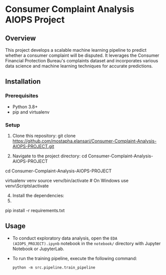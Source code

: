 # Consumer Complaint Analysis AIOPS Project

## Overview
This project develops a scalable machine learning pipeline to predict whether a consumer complaint will be disputed. It leverages the Consumer Financial Protection Bureau's complaints dataset and incorporates various data science and machine learning techniques for accurate predictions.

## Installation

### Prerequisites
- Python 3.8+
- pip and virtualenv

### Setup
1. Clone this repository:
git clone https://github.com/mostapha.elansari/Consumer-Complaint-Analysis-AIOPS-PROJECT.git

2. Navigate to the project directory:
cd Consumer-Complaint-Analysis-AIOPS-PROJECT

cd Consumer-Complaint-Analysis-AIOPS-PROJECT

virtualenv venv
source venv/bin/activate # On Windows use venv\Scripts\activate

4. Install the dependencies:
5. 
pip install -r requirements.txt


## Usage
- To conduct exploratory data analysis, open the `EDA (AIOPS_PROJECT).ipynb` notebook in the `notebook/` directory with Jupyter Notebook or JupyterLab.
- To run the training pipeline, execute the following command:

      python -m src.pipeline.train_pipeline
  



